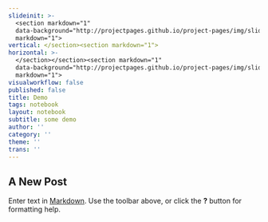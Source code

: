 ```yaml
---
slideinit: >-
  <section markdown="1"
  data-background="http://projectpages.github.io/project-pages/img/slidebackground.png"><section
  markdown="1">
vertical: </section><section markdown="1">
horizontal: >-
  </section></section><section markdown="1"
  data-background="http://projectpages.github.io/project-pages/img/slidebackground.png"><section
  markdown="1">
visualworkflow: false
published: false
title: Demo
tags: notebook
layout: notebook
subtitle: some demo
author: ''
category: ''
theme: ''
trans: ''
---
```

## A New Post

Enter text in [Markdown](http://daringfireball.net/projects/markdown/). Use the toolbar above, or click the **?** button for formatting help.
